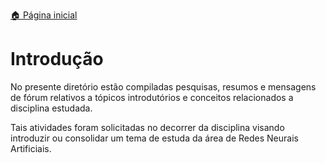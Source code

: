[🏠 Página inicial](../README.md)

# Introdução

No presente diretório estão compiladas pesquisas, resumos e mensagens de fórum relativos a tópicos introdutórios e conceitos relacionados a disciplina estudada. 

Tais atividades foram solicitadas no decorrer da disciplina visando introduzir ou consolidar um tema de estuda da área de Redes Neurais Artificiais.